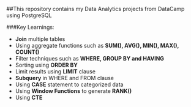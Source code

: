 ##This repository contains my Data Analytics projects from DataCamp using PostgreSQL

###Key Learnings:
- **Join** multiple tables
- Using aggregate functions such as **SUM(), AVG(), MIN(), MAX(), COUNT()**
- Filter techniques such as **WHERE, GROUP BY and HAVING**
- Sorting using **ORDER BY**
- Limit results using **LIMIT** clause
- **Subquery** in WHERE and FROM clause
- Using **CASE** statement to categorized data 
- Using **Window Functions** to generate **RANK()**
- Using **CTE**
